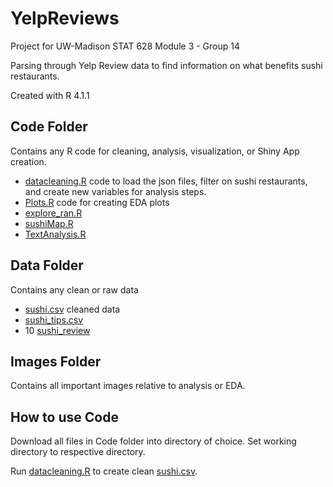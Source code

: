 # YelpReviews
Project for UW-Madison STAT 628 Module 3 - Group 14

Parsing through Yelp Review data to find information on what benefits sushi restaurants.

Created with R 4.1.1

## Code Folder
Contains any R code for cleaning, analysis, visualization, or Shiny App creation.
- [datacleaning.R](Code/datacleaning.R) code to load the json files, filter on sushi restaurants, and create new variables for analysis steps.
- [Plots.R](Code/Plots.R) code for creating EDA plots
- [explore_ran.R](Code/explore_ran.R)
- [sushiMap.R](Code/sushiMap.R)
- [TextAnalysis.R](Code/TextAnalysis.R)


## Data Folder
Contains any clean or raw data
- [sushi.csv](Data/sushi.csv) cleaned data
- [sushi_tips.csv](Data/sushi_tips.csv)
- 10 [sushi_review](Data/sushi_review-1.csv)


## Images Folder
Contains all important images relative to analysis or EDA.


## How to use Code
Download all files in Code folder into directory of choice. 
Set working directory to respective directory. 

Run [datacleaning.R](Code/datacleaning.R) to create clean [sushi.csv](Data/sushi.csv). 
